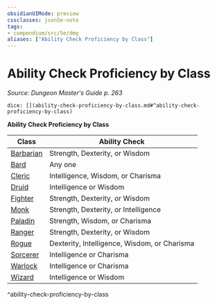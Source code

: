 ```yaml
---
obsidianUIMode: preview
cssclasses: json5e-note
tags:
- compendium/src/5e/dmg
aliases: ["Ability Check Proficiency by Class"]
---
```

# Ability Check Proficiency by Class
*Source: Dungeon Master's Guide p. 263* 

`dice: [](ability-check-proficiency-by-class.md#^ability-check-proficiency-by-class)`

**Ability Check Proficiency by Class**

| Class | Ability Check |
|-------|---------------|
| [Barbarian](compendium/classes/barbarian.md) | Strength, Dexterity, or Wisdom |
| [Bard](compendium/classes/bard.md) | Any one |
| [Cleric](compendium/classes/cleric.md) | Intelligence, Wisdom, or Charisma |
| [Druid](compendium/classes/druid.md) | Intelligence or Wisdom |
| [Fighter](compendium/classes/fighter.md) | Strength, Dexterity, or Wisdom |
| [Monk](compendium/classes/monk.md) | Strength, Dexterity, or Intelligence |
| [Paladin](compendium/classes/paladin.md) | Strength, Wisdom, or Charisma |
| [Ranger](compendium/classes/ranger.md) | Strength, Dexterity, or Wisdom |
| [Rogue](compendium/classes/rogue.md) | Dexterity, Intelligence, Wisdom, or Charisma |
| [Sorcerer](compendium/classes/sorcerer.md) | Intelligence or Charisma |
| [Warlock](compendium/classes/warlock.md) | Intelligence or Charisma |
| [Wizard](compendium/classes/wizard.md) | Intelligence or Wisdom |
^ability-check-proficiency-by-class